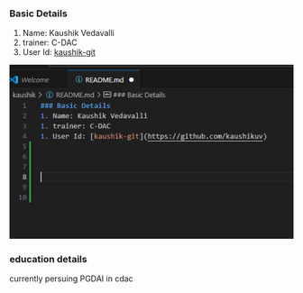 ### Basic Details
1. Name: Kaushik Vedavalli
1. trainer: C-DAC 
1. User Id: [kaushik-git](https://github.com/kaushikuv)



![alt text](image.png)

### education details

currently persuing PGDAI in cdac

